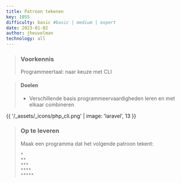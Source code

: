 ```yaml
---
title: Patroon tekenen
key: 1055
difficulty: basic #basic | medium | expert
date: 2023-01-02
author: jheuvelman
technology: all
---
```


> ### Voorkennis
> Programmeertaal: naar keuze met CLI

> #### Doelen
> * Verschillende basis programmeervaardigheden leren en met elkaar combineren

{{ '/_assets/_icons/php_cli.png'  | image: 'laravel', 13 }}

> ### Op te leveren
> Maak een programma dat het volgende patroon tekent:
>
> ```shell
> *
> **
> ***
> ****
> *****
> ```
